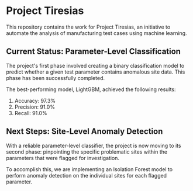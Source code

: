 # Project Tiresias
This repository contains the work for Project Tiresias, an initiative to automate the analysis of manufacturing test cases using machine learning.

## Current Status: Parameter-Level Classification
The project's first phase involved creating a binary classification model to predict whether a given test parameter contains anomalous site data. This phase has been successfully completed.

The best-performing model, LightGBM, achieved the following results:
1. Accuracy: 97.3%
2. Precision: 91.0%
3. Recall: 91.0%

## Next Steps: Site-Level Anomaly Detection
With a reliable parameter-level classifier, the project is now moving to its second phase: pinpointing the specific problematic sites within the parameters that were flagged for investigation.

To accomplish this, we are implementing an Isolation Forest model to perform anomaly detection on the individual sites for each flagged parameter.
